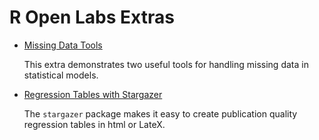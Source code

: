 # R Open Labs Extras

* [Missing Data Tools](Missing/missing.html)
	
	This extra demonstrates two useful tools for handling missing data in statistical models.

* [Regression Tables with Stargazer](Stargazer/Stargazer.html)
	
	The `stargazer` package makes it easy to create publication quality regression tables in html or LateX.
